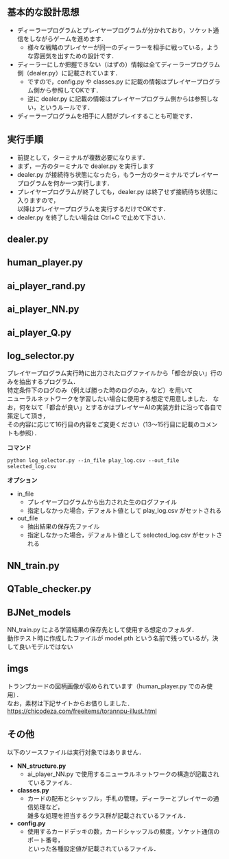 ## 基本的な設計思想
- ディーラープログラムとプレイヤープログラムが分かれており，ソケット通信をしながらゲームを進めます．
  - 様々な戦略のプレイヤーが同一のディーラーを相手に戦っている，ような雰囲気を出すための設計です．
- ディーラーにしか把握できない（はずの）情報は全てディーラープログラム側（dealer.py）に記載されています．
  - ですので，config.py や classes.py に記載の情報はプレイヤープログラム側から参照してOKです．
  - 逆に dealer.py に記載の情報はプレイヤープログラム側からは参照しない，というルールです．
- ディーラープログラムを相手に人間がプレイすることも可能です．

## 実行手順
- 前提として，ターミナルが複数必要になります．
- まず，一方のターミナルで dealer.py を実行します
- dealer.py が接続待ち状態になったら，もう一方のターミナルでプレイヤープログラムを何か一つ実行します．
- プレイヤープログラムが終了しても，dealer.py は終了せず接続待ち状態に入りますので，  
以降はプレイヤープログラムを実行するだけでOKです．
- dealer.py を終了したい場合は Ctrl+C で止めて下さい．

## dealer.py

## human_player.py

## ai_player_rand.py

## ai_player_NN.py

## ai_player_Q.py

## log_selector.py

プレイヤープログラム実行時に出力されたログファイルから「都合が良い」行のみを抽出するプログラム．  
特定条件下のログのみ（例えば勝った時のログのみ，など）を用いて  
ニューラルネットワークを学習したい場合に使用する想定で用意しました．
なお，何を以て「都合が良い」とするかはプレイヤーAIの実装方針に沿って各自で策定して頂き，  
その内容に応じて16行目の内容をご変更ください（13～15行目に記載のコメントも参照）．  

**コマンド**
```
python log_selector.py --in_file play_log.csv --out_file selected_log.csv
```
**オプション**
- in_file
  - プレイヤープログラムから出力された生のログファイル
  - 指定しなかった場合，デフォルト値として play_log.csv がセットされる
- out_file
  - 抽出結果の保存先ファイル
  - 指定しなかった場合，デフォルト値として selected_log.csv がセットされる

## NN_train.py

## QTable_checker.py

## BJNet_models

NN_train.py による学習結果の保存先として使用する想定のフォルダ．  
動作テスト時に作成したファイルが model.pth という名前で残っているが，決して良いモデルではない

## imgs

トランプカードの図柄画像が収められています（human_player.py でのみ使用）．  
なお，素材は下記サイトからお借りしました．  
https://chicodeza.com/freeitems/torannpu-illust.html

## その他

以下のソースファイルは実行対象ではありません．
- **NN_structure.py**
  - ai_player_NN.py で使用するニューラルネットワークの構造が記載されているファイル．
- **classes.py**
  - カードの配布とシャッフル，手札の管理，ディーラーとプレイヤーの通信処理など，  
  雑多な処理を担当するクラス群が記載されているファイル．
- **config.py**
  - 使用するカードデッキの数，カードシャッフルの頻度，ソケット通信のポート番号，  
  といった各種設定値が記載されているファイル．
